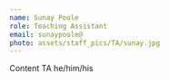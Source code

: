 ```yaml
---
name: Sunay Poole
role: Teaching Assistant
email: sunaypoole@
photo: assets/staff_pics/TA/sunay.jpg
---
```


Content TA
he/him/his